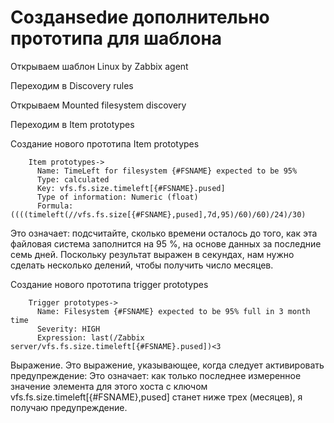 # Созданsedие дополнительно прототипа для шаблона

Открываем шаблон Linux by Zabbix agent

Переходим в Discovery rules

Открываем Mounted filesystem discovery

Переходим в Item prototypes

Создание нового прототипа Item prototypes


```
    Item prototypes->
      Name: TimeLeft for filesystem {#FSNAME} expected to be 95%
      Type: calculated
      Key: vfs.fs.size.timeleft[{#FSNAME}.pused]
      Type of information: Numeric (float)
      Formula: ((((timeleft(//vfs.fs.size[{#FSNAME},pused],7d,95)/60)/60)/24)/30)
```
Это означает: подсчитайте, сколько времени осталось до того, как эта файловая система заполнится на 95 %, на основе данных за последние семь дней. Поскольку результат выражен в секундах, нам нужно сделать несколько делений, чтобы получить число месяцев.


Создание нового прототипа trigger prototypes

```
    Trigger prototypes->
      Name: Filesystem {#FSNAME} expected to be 95% full in 3 month time
      Severity: HIGH
      Expression: last(/Zabbix server/vfs.fs.size.timeleft[{#FSNAME}.pused])<3
```
Выражение. 
Это выражение, указывающее, когда следует активировать предупреждение: 
Это означает: как только последнее измеренное значение элемента для этого хоста с 
ключом vfs.fs.size.timeleft[{#FSNAME},pused] станет ниже трех (месяцев), я получаю предупреждение.
